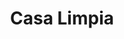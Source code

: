 ---
title: "Casa Limpia"
url: /san-salvador-de-jujuy/casa-limpia-colectora-ruta-9/
shop: farmacia
---